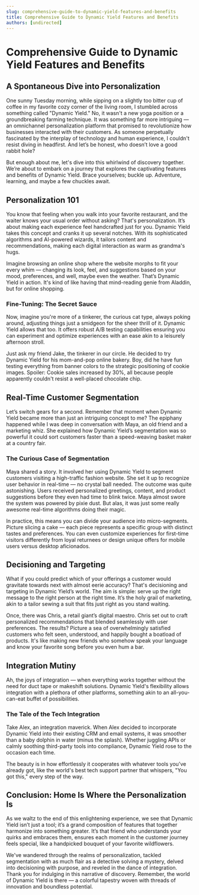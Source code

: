 ```yaml
---
slug: comprehensive-guide-to-dynamic-yield-features-and-benefits
title: Comprehensive Guide to Dynamic Yield Features and Benefits
authors: [undirected]
---
```



# Comprehensive Guide to Dynamic Yield Features and Benefits

## A Spontaneous Dive into Personalization

One sunny Tuesday morning, while sipping on a slightly too bitter cup of coffee in my favorite cozy corner of the living room, I stumbled across something called "Dynamic Yield." No, it wasn't a new yoga position or a groundbreaking farming technique. It was something far more intriguing — an omnichannel personalization platform that promised to revolutionize how businesses interacted with their customers. As someone perpetually fascinated by the interplay of technology and human experience, I couldn't resist diving in headfirst. And let’s be honest, who doesn’t love a good rabbit hole?

But enough about me, let's dive into this whirlwind of discovery together. We’re about to embark on a journey that explores the captivating features and benefits of Dynamic Yield. Brace yourselves; buckle up. Adventure, learning, and maybe a few chuckles await.

## Personalization 101

You know that feeling when you walk into your favorite restaurant, and the waiter knows your usual order without asking? That's personalization. It’s about making each experience feel handcrafted just for you. Dynamic Yield takes this concept and cranks it up several notches. With its sophisticated algorithms and AI-powered wizards, it tailors content and recommendations, making each digital interaction as warm as grandma's hugs.

Imagine browsing an online shop where the website morphs to fit your every whim — changing its look, feel, and suggestions based on your mood, preferences, and well, maybe even the weather. That’s Dynamic Yield in action. It's kind of like having that mind-reading genie from Aladdin, but for online shopping.

### Fine-Tuning: The Secret Sauce

Now, imagine you're more of a tinkerer, the curious cat type, always poking around, adjusting things just a smidgeon for the sheer thrill of it. Dynamic Yield allows that too. It offers robust A/B testing capabilities ensuring you can experiment and optimize experiences with an ease akin to a leisurely afternoon stroll.

Just ask my friend Jake, the tinkerer in our circle. He decided to try Dynamic Yield for his mom-and-pop online bakery. Boy, did he have fun testing everything from banner colors to the strategic positioning of cookie images. Spoiler: Cookie sales increased by 30%, all because people apparently couldn't resist a well-placed chocolate chip.

## Real-Time Customer Segmentation

Let’s switch gears for a second. Remember that moment when Dynamic Yield became more than just an intriguing concept to me? The epiphany happened while I was deep in conversation with Maya, an old friend and a marketing whiz. She explained how Dynamic Yield’s segmentation was so powerful it could sort customers faster than a speed-weaving basket maker at a country fair.

### The Curious Case of Segmentation

Maya shared a story. It involved her using Dynamic Yield to segment customers visiting a high-traffic fashion website. She set it up to recognize user behavior in real-time — no crystal ball needed. The outcome was quite astonishing. Users received personalized greetings, content, and product suggestions before they even had time to blink twice. Maya almost swore the system was powered by pixie dust. But alas, it was just some really awesome real-time algorithms doing their magic.

In practice, this means you can divide your audience into micro-segments. Picture slicing a cake — each piece represents a specific group with distinct tastes and preferences. You can even customize experiences for first-time visitors differently from loyal returnees or design unique offers for mobile users versus desktop aficionados.

## Decisioning and Targeting

What if you could predict which of your offerings a customer would gravitate towards next with almost eerie accuracy? That's decisioning and targeting in Dynamic Yield’s world. The aim is simple: serve up the right message to the right person at the right time. It’s the holy grail of marketing, akin to a tailor sewing a suit that fits just right as you stand waiting.

Once, there was Chris, a retail giant’s digital maestro. Chris set out to craft personalized recommendations that blended seamlessly with user preferences. The results? Picture a sea of overwhelmingly satisfied customers who felt seen, understood, and happily bought a boatload of products. It's like making new friends who somehow speak your language and know your favorite song before you even hum a bar.

## Integration Mutiny

Ah, the joys of integration — when everything works together without the need for duct tape or makeshift solutions. Dynamic Yield's flexibility allows integration with a plethora of other platforms, something akin to an all-you-can-eat buffet of possibilities.

### The Tale of the Tech Integration

Take Alex, an integration maverick. When Alex decided to incorporate Dynamic Yield into their existing CRM and email systems, it was smoother than a baby dolphin in water (minus the splash). Whether juggling APIs or calmly soothing third-party tools into compliance, Dynamic Yield rose to the occasion each time.

The beauty is in how effortlessly it cooperates with whatever tools you’ve already got, like the world's best tech support partner that whispers, "You got this," every step of the way.

## Conclusion: Home Is Where the Personalization Is

As we waltz to the end of this enlightening experience, we see that Dynamic Yield isn’t just a tool; it’s a grand composition of features that together harmonize into something greater. It’s that friend who understands your quirks and embraces them, ensures each moment in the customer journey feels special, like a handpicked bouquet of your favorite wildflowers.

We've wandered through the realms of personalization, tackled segmentation with as much flair as a detective solving a mystery, delved into decisioning with purpose, and reveled in the dance of integration. Thank you for indulging in this narrative of discovery. Remember, the world of Dynamic Yield is there — a colorful tapestry woven with threads of innovation and boundless potential.